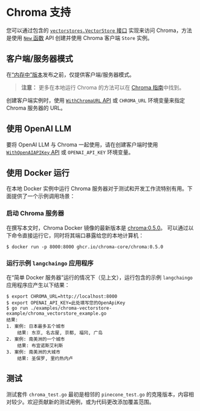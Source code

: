 # Chroma 支持

您可以通过包含的 [`vectorstores.VectorStore` 接口](../vectorstores.go) 实现来访问 Chroma，方法是使用 [`New` 函数](./chroma.go) API 创建并使用 Chroma 客户端 `Store` 实例。

## 客户端/服务器模式

在[“内存中”版本](https://docs.trychroma.com/usage-guide#running-chroma-in-clientserver-mode)发布之前，仅提供客户端/服务器模式。

> **注意：** 更多在本地运行 Chroma 的方法可以在 [Chroma 指南](https://cookbook.chromadb.dev/running/running-chroma/)中找到。

创建客户端实例时，使用 [`WithChromaURL` API](./options.go) 或 `CHROMA_URL` 环境变量来指定 Chroma 服务器的 URL。

## 使用 OpenAI LLM

要将 OpenAI LLM 与 Chroma 一起使用，请在创建客户端时使用 [`WithOpenAIAPIKey` API](./options.go) 或 `OPENAI_API_KEY` 环境变量。

## 使用 Docker 运行

在本地 Docker 实例中运行 Chroma 服务器对于测试和开发工作流特别有用。下面提供了一个示例调用场景：

### 启动 Chroma 服务器

在撰写本文时，Chroma Docker 镜像的最新版本是 [chroma:0.5.0](https://github.com/chroma-core/chroma/pkgs/container/chroma/184319417?tag=0.5.0)。
可以通过以下命令直接运行它，同时将其端口暴露给您的本地计算机：

```shell
$ docker run -p 8000:8000 ghcr.io/chroma-core/chroma:0.5.0
```

### 运行示例 `langchaingo` 应用程序

在“简单 Docker 服务器”运行的情况下（见上文），运行包含的示例 `langchaingo` 应用程序应产生以下结果：

```shell
$ export CHROMA_URL=http://localhost:8000
$ export OPENAI_API_KEY=此处填写您的OpenApiKey
$ go run ./examples/chroma-vectorstore-example/chroma_vectorstore_example.go
结果:
1. 案例: 日本最多五个城市
    结果: 东京, 名古屋, 京都, 福冈, 广岛
2. 案例: 南美洲的一个城市
    结果: 布宜诺斯艾利斯
3. 案例: 南美洲的大城市
    结果: 圣保罗, 里约热内卢
```

## 测试

测试套件 `chroma_test.go` 最初是相邻的 `pinecone_test.go` 的克隆版本，内容相对较少。欢迎贡献新的测试用例，或为代码更改添加覆盖范围。
